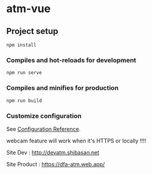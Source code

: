 # atm-vue

## Project setup
```
npm install
```

### Compiles and hot-reloads for development
```
npm run serve
```

### Compiles and minifies for production
```
npm run build
```

### Customize configuration
See [Configuration Reference](https://cli.vuejs.org/config/).

webcam feature will work when it's HTTPS or locally !!!!

Site Dev : http://devatm.shibasan.net

Site Product : https://dfa-atm.web.app/
